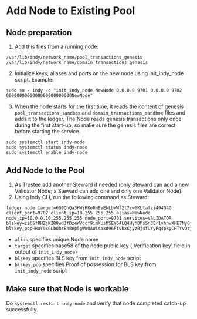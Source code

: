 # Add Node to Existing Pool

## Node preparation

1. Add this files from a running node:
```
/var/lib/indy/network_name/pool_transactions_genesis
/var/lib/indy/network_name/domain_transactions_genesis
```

2. Initialize keys, aliases and ports on the new node using init_indy_node script.
Example:
```
sudo su - indy -c "init_indy_node NewNode 0.0.0.0 9701 0.0.0.0 9702 0000000000000000000000000NewNode"
```

3. When the node starts for the first time, it reads the content of genesis `pool_transactions_sandbox` and `domain_transactions_sandbox` files and adds it to the ledger. The Node reads genesis transactions only once during the first start-up, so make sure the genesis files are correct before starting the service.
```
sudo systemctl start indy-node
sudo systemctl status indy-node
sudo systemctl enable indy-node
```

## Add Node to the Pool

1. As Trustee add another Steward if needed (only Steward can add a new Validator Node; a Steward can add one and only one Validator Node).
2. Using Indy CLI, run the following command as Steward:
```
ledger node target=6G9QhQa3HWjRKeRmEvEkLbWWf2t7cw6KLtafzi494G4G client_port=9702 client_ip=10.255.255.255 alias=NewNode node_ip=10.0.0.10.255.255.255 node_port=9701 services=VALIDATOR blskey=zi65fRHZjK2R8wdJfDzeWVgcf9imXUsMSEY64LQ4HyhDMsSn3Br1vhnwXHE7NyGjxVnwx4FGPqxpzY8HrQ2PnrL9tu4uD34rjgPEnFXnsGAp8aF68R4CcfsmUXfuU51hogE7dZCvaF9GPou86EWrTKpW5ow3ifq16Swpn5nKMXHTKj blskey_pop=RaY9xGLbQbrBh8np5gWWQAWisaxd96FtvbxKjyzBj4fUYyPq4pkyCHTYvQzjehmUK5pNfnyhwWqGg1ahPwtWopenuRjAeCbib6sVq68cTBXQfXv5vTDhWs6AmdQBcYVELFpyGba9G6CfqQ5jnkDiaAm2PyBswJxpu6AZTxKADhtSrj
```
- `alias` specifies unique Node name
- `target` specifies base58 of the node public key ('Verification key' field in output of `init_indy_node`)
- `blskey` specifies BLS key from `init_indy_node` script
- `blskey_pop` specifies Proof of possession for BLS key from `init_indy_node` script

## Make sure that Node is workable

Do `systemctl restart indy-node` and verify that node completed catch-up successfully.
 